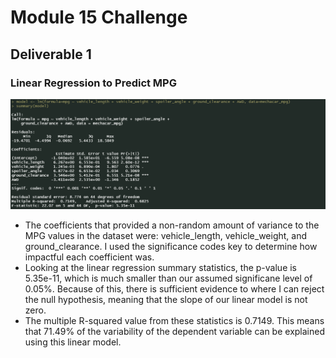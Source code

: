 # Module 15 Challenge
## Deliverable 1
 
### Linear Regression to Predict MPG
![Multiple Linear Regression to Predict MPG](resources/multiple_linear_regression.png)

- The coefficients that provided a non-random amount of variance to the MPG values in the dataset were: vehicle_length, vehicle_weight, and ground_clearance. I used the significance codes key to determine how impactful each coefficient was. 
- Looking at the linear regression summary statistics, the p-value is 5.35e-11, which is much smaller than our assumed significane level of 0.05%. Because of this, there is sufficient evidence to where I can reject the null hypothesis, meaning that the slope of our linear model is not zero.
- The multiple R-squared value from these statistics is 0.7149. This means that 71.49% of the variability of the dependent variable can be explained using this linear model.